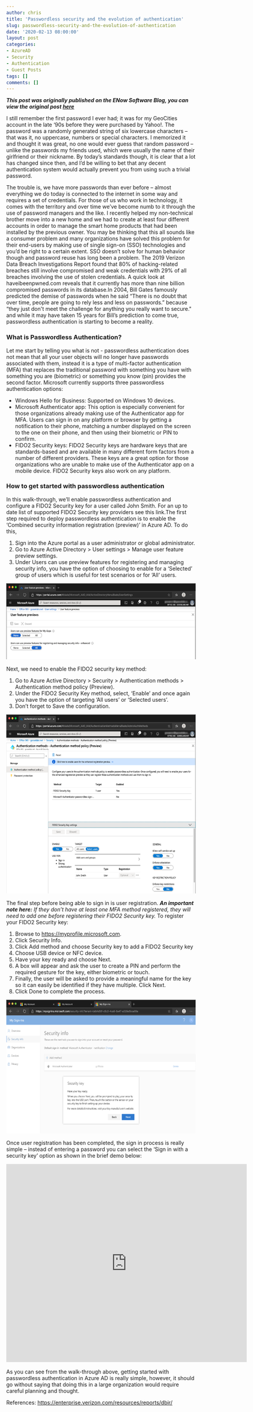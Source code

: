 ```yaml
---
author: chris
title: 'Passwordless security and the evolution of authentication'
slug: passwordless-security-and-the-evolution-of-authentication
date: '2020-02-13 08:00:00'
layout: post
categories:
- AzureAD
- Security
- Authentication
- Guest Posts
tags: []
comments: []
---
```


*__This post was originally published on the ENow Software Blog, you can view the original post [here](https://www.enowsoftware.com/solutions-engine/passwordless-security-the-evolution-of-authentication)__*

I still remember the first password I ever had; it was for my GeoCities account in the late ‘90s before they were purchased by Yahoo!. The password was a randomly generated string of six lowercase characters – that was it, no uppercase, numbers or special characters. I memorized it and thought it was great, no one would ever guess that random password – unlike the passwords my friends used, which were usually the name of their girlfriend or their nickname. By today’s standards though, it is clear that a lot has changed since then, and I’d be willing to bet that any decent authentication system would actually prevent you from using such a trivial password.

The trouble is, we have more passwords than ever before – almost everything we do today is connected to the internet in some way and requires a set of credentials. For those of us who work in technology, it comes with the territory and over time we’ve become numb to it through the use of password managers and the like. I recently helped my non-technical brother move into a new home and we had to create at least four different accounts in order to manage the smart home products that had been installed by the previous owner. You may be thinking that this all sounds like a consumer problem and many organizations have solved this problem for their end-users by making use of single sign-on (SSO) technologies and you’d be right to a certain extent. SSO doesn’t solve for human behavior though and password reuse has long been a problem. The 2019 Verizon Data Breach Investigations Report found that 80% of hacking-related breaches still involve compromised and weak credentials with 29% of all breaches involving the use of stolen credentials. A quick look at haveibeenpwned.com reveals that it currently has more than nine billion compromised passwords in its database.In 2004, Bill Gates famously predicted the demise of passwords when he said “There is no doubt that over time, people are going to rely less and less on passwords.” because “they just don't meet the challenge for anything you really want to secure." and while it may have taken 15 years for Bill’s prediction to come true, passwordless authentication is starting to become a reality.

### What is Passwordless Authentication?

Let me start by telling you what is not - passwordless authentication does not mean that all your user objects will no longer have passwords associated with them, instead it is a type of multi-factor authentication (MFA) that replaces the traditional password with something you have with something you are (biometric) or something you know (pin) provides the second factor. Microsoft currently supports three passwordless authentication options:
* Windows Hello for Business: Supported on Windows 10 devices.
* Microsoft Authenticator app: This option is especially convenient for those organizations already making use of the Authenticator app for MFA. Users can sign in on any platform or browser by getting a notification to their phone, matching a number displayed on the screen to the one on their phone, and then using their biometric or PIN to confirm.
* FIDO2 Security keys: FIDO2 Security keys are hardware keys that are standards-based and are available in many different form factors from a number of different providers. These keys are a great option for those organizations who are unable to make use of the Authenticator app on a mobile device. FIDO2 Security keys also work on any platform.

### How to get started with passwordless authentication

In this walk-through, we’ll enable passwordless authentication and configure a FIDO2 Security key for a user called John Smith. For an up to date list of supported FIDO2 Security key providers see this link.The first step required to deploy passwordless authentication is to enable the ‘Combined security information registration (preview)’ in Azure AD. To do this,
1. Sign into the Azure portal as a user administrator or global administrator.
2. Go to Azure Active Directory > User settings > Manage user feature preview settings.
3. Under Users can use preview features for registering and managing security info, you have the option of choosing to enable for a ‘Selected’ group of users which is useful for test scenarios or for ‘All‘ users.

<p><a href="/assets/img/2020/02/one.png"><img src="/assets/img/2020/02/one.png" style="width:602px;height:202px;"/></a></p>

Next, we need to enable the FIDO2 security key method:
1. Go to Azure Active Directory > Security > Authentication methods > Authentication method policy (Preview).
2. Under the FIDO2 Security Key method, select, ‘Enable’ and once again you have the option of targeting ‘All users’ or ‘Selected users’.
3. Don’t forget to Save the configuration.

<p><a href="/assets/img/2020/02/two.png"><img src="/assets/img/2020/02/two.png" style="width:601px;height:476px;"/></a></p>

The final step before being able to sign in is user registration. *__An important note here:__ If they don’t have at least one MFA method registered, they will need to add one before registering their FIDO2 Security key.* To register your FIDO2 Security key:
1. Browse to https://myprofile.microsoft.com.
2. Click Security Info.
3. Click Add method and choose Security key to add a FIDO2 Security key
4. Choose USB device or NFC device.
5. Have your key ready and choose Next.
6. A box will appear and ask the user to create a PIN and perform the required gesture for the key, either biometric or touch.
7. Finally, the user will be asked to provide a meaningful name for the key so it can easily be identified if they have multiple. Click Next.
8. Click Done to complete the process.

<p><a href="/assets/img/2020/02/three.png"><img src="/assets/img/2020/02/three.png" style="width:600px;height:355px;"/></a></p>

Once user registration has been completed, the sign in process is really simple – instead of entering a password you can select the ‘Sign in with a security key’ option as shown in the brief demo below:

<p><iframe src="https://player.vimeo.com/video/389262718" width="640" height="527" frameborder="0" allow="autoplay; fullscreen" allowfullscreen></iframe></p>

As you can see from the walk-through above, getting started with passwordless authentication in Azure AD is really simple, however, it should go without saying that doing this in a large organization would require careful planning and thought.

References: https://enterprise.verizon.com/resources/reports/dbir/
